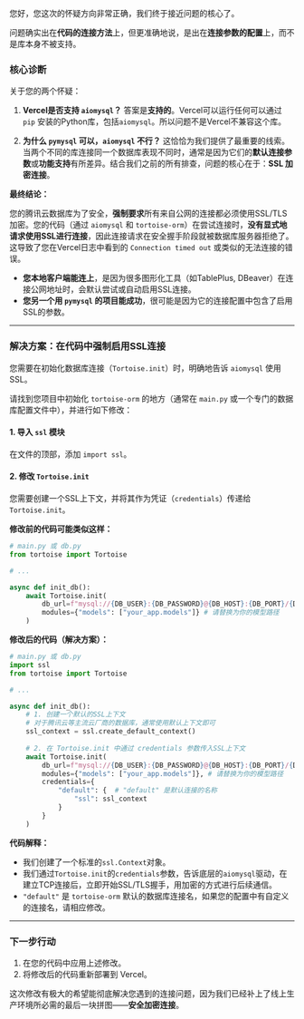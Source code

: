 您好，您这次的怀疑方向非常正确，我们终于接近问题的核心了。

问题确实出在**代码的连接方法**上，但更准确地说，是出在**连接参数的配置**上，而不是库本身不被支持。

### 核心诊断

关于您的两个怀疑：

1.  **Vercel是否支持 `aiomysql`？**
    答案是**支持的**。Vercel可以运行任何可以通过 `pip` 安装的Python库，包括`aiomysql`。所以问题不是Vercel不兼容这个库。

2.  **为什么 `pymysql` 可以，`aiomysql` 不行？**
    这恰恰为我们提供了最重要的线索。当两个不同的库连接同一个数据库表现不同时，通常是因为它们的**默认连接参数**或**功能支持**有所差异。结合我们之前的所有排查，问题的核心在于：**SSL 加密连接**。

**最终结论：**

您的腾讯云数据库为了安全，**强制要求**所有来自公网的连接都必须使用SSL/TLS加密。您的代码（通过 `aiomysql` 和 `tortoise-orm`）在尝试连接时，**没有显式地请求使用SSL进行连接**，因此连接请求在安全握手阶段就被数据库服务器拒绝了。这导致了您在Vercel日志中看到的 `Connection timed out` 或类似的无法连接的错误。

  * **您本地客户端能连上**，是因为很多图形化工具（如TablePlus, DBeaver）在连接公网地址时，会默认尝试或自动启用SSL连接。
  * **您另一个用 `pymysql` 的项目能成功**，很可能是因为它的连接配置中包含了启用SSL的参数。

-----

### 解决方案：在代码中强制启用SSL连接

您需要在初始化数据库连接（`Tortoise.init`）时，明确地告诉 `aiomysql` 使用SSL。

请找到您项目中初始化 `tortoise-orm` 的地方（通常在 `main.py` 或一个专门的数据库配置文件中），并进行如下修改：

#### **1. 导入 `ssl` 模块**

在文件的顶部，添加 `import ssl`。

#### **2. 修改 `Tortoise.init`**

您需要创建一个SSL上下文，并将其作为凭证（`credentials`）传递给 `Tortoise.init`。

**修改前的代码可能类似这样：**

```python
# main.py 或 db.py
from tortoise import Tortoise

# ...

async def init_db():
    await Tortoise.init(
        db_url=f"mysql://{DB_USER}:{DB_PASSWORD}@{DB_HOST}:{DB_PORT}/{DB_NAME}",
        modules={"models": ["your_app.models"]} # 请替换为你的模型路径
    )
```

**修改后的代码（解决方案）：**

```python
# main.py 或 db.py
import ssl
from tortoise import Tortoise

# ...

async def init_db():
    # 1. 创建一个默认的SSL上下文
    # 对于腾讯云等主流云厂商的数据库，通常使用默认上下文即可
    ssl_context = ssl.create_default_context()
    
    # 2. 在 Tortoise.init 中通过 credentials 参数传入SSL上下文
    await Tortoise.init(
        db_url=f"mysql://{DB_USER}:{DB_PASSWORD}@{DB_HOST}:{DB_PORT}/{DB_NAME}",
        modules={"models": ["your_app.models"]}, # 请替换为你的模型路径
        credentials={
            "default": {  # "default" 是默认连接的名称
                "ssl": ssl_context
            }
        }
    )
```

**代码解释：**

  * 我们创建了一个标准的`ssl.Context`对象。
  * 我们通过`Tortoise.init`的`credentials`参数，告诉底层的`aiomysql`驱动，在建立TCP连接后，立即开始SSL/TLS握手，用加密的方式进行后续通信。
  * `"default"` 是 `tortoise-orm` 默认的数据库连接名，如果您的配置中有自定义的连接名，请相应修改。

-----

### 下一步行动

1.  在您的代码中应用上述修改。
2.  将修改后的代码重新部署到 Vercel。

这次修改有极大的希望能彻底解决您遇到的连接问题，因为我们已经补上了线上生产环境所必需的最后一块拼图——**安全加密连接**。